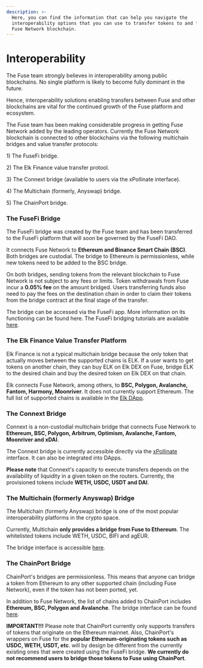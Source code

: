 ```yaml
---
description: >-
  Here, you can find the information that can help you navigate the
  interoperability options that you can use to transfer tokens to and from the
  Fuse Network blockchain.
---
```


# Interoperability

The Fuse team strongly believes in interoperability among public blockchains. No single platform is likely to become fully dominant in the future.

Hence, interoperability solutions enabling transfers between Fuse and other blockchains are vital for the continued growth of the Fuse platform and ecosystem.&#x20;

The Fuse team has been making considerable progress in getting Fuse Network added by the leading operators. Currently the Fuse Network blockchain is connected to other blockchains via the following multichain bridges and value transfer protocols:

1\) The FuseFi bridge.

2\) The Elk Finance value transfer protool.

3\) The Connext bridge (available to users via the xPollinate interface).

4\) The Multichain (formerly, Anyswap) bridge.

5\) The ChainPort bridge.

### The FuseFi Bridge

The FuseFi bridge was created by the Fuse team and has been transferred to the FuseFi platform that will soon be governed by the FuseFi DAO.&#x20;

It connects Fuse Network to **Ethereum and Binance Smart Chain (BSC)**. Both bridges are custodial. The bridge to Ethereum is permissionless, while new tokens need to be added to the BSC bridge.

On both bridges, sending tokens from the relevant blockchain to Fuse Network is not subject to any fees or limits. Token withdrawals from Fuse incur a **0.05% fee** on the amount bridged. Users transferring funds also need to pay the fees on the destination chain in order to claim their tokens from the bridge contract at the final stage of the transfer. &#x20;

The bridge can be accessed via the FuseFi app. More information on its functioning can be found here. The FuseFi bridging tutorials are available [here](https://tutorials.fuse.io/tutorials/bridge-tutorials).&#x20;

### The Elk Finance Value Transfer Platform

Elk Finance is not a typical multichain bridge because the only token that actually moves between the supported chains is ELK. If a user wants to get tokens on another chain, they can buy ELK on Elk DEX on Fuse, bridge ELK to the desired chain and buy the desired token on Elk DEX on that chain.

Elk connects Fuse Network, among others, to **BSC, Polygon, Avalanche, Fantom, Harmony, Moonriver**. It does not currently support Ethereum. The full list of supported chains is available in the [Elk DApp](https://app.elk.finance).&#x20;

### The Connext Bridge

Connext is a non-custodial multichain bridge that connects Fuse Network to **Ethereum, BSC, Polygon, Arbitrum, Optimism, Avalanche, Fantom, Moonriver and xDAI**.

The Connext bridge is currently accessible directly via the [xPollinate](https://xpollinate.io) interface. It can also be integrated into DApps.

**Please note** that Connext's capacity to execute transfers depends on the availability of liquidity in a given token on the routers. Currently, the provisioned tokens include **WETH, USDC, USDT and DAI**.

### The Multichain (formerly Anyswap) Bridge

The Multichain (formerly Anyswap) bridge is one of the most popular interoperability platforms in the crypto space.&#x20;

Currently, Multichain **only provides a bridge from Fuse to Ethereum**. The whitelisted tokens include WETH, USDC, BIFI and agEUR.

The bridge interface is accessible [here](https://app.multichain.org/#/router). &#x20;

### The ChainPort Bridge

ChainPort's bridges are permissionless. This means that anyone can bridge a token from Ethereum to any other supported chain (including Fuse Network), even if the token has not been ported, yet.

In addition to Fuse Network, the list of chains added to ChainPort includes **Ethereum, BSC, Polygon and Avalanche**. The bridge interface can be found [here](https://app.chainport.io).&#x20;

**IMPORTANT!!!** Please note that ChainPort currently only supports transfers of tokens that originate on the Ethereum mainnet. Also, ChainPort's wrappers on Fuse for the **popular Ethereum-originating tokens such as USDC, WETH, USDT, etc**. will by design be different from the currently existing ones that were created using the FuseFi bridge. **We currently do not recommend users to bridge those tokens to Fuse using ChainPort**.  &#x20;
